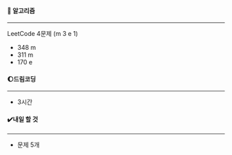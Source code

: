 #### 📖 알고리즘

------

LeetCode 4문제 (m 3 e 1)

* 348 m
* 311 m
* 170 e

#### :moon:드림코딩 

---

* 3시간

  

#### ✔️내일 할 것

------

* 문제 5개
